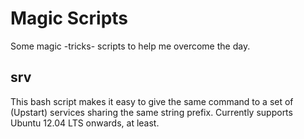 Magic Scripts
=============

Some magic -tricks- scripts to help me overcome the day.

srv
---
This bash script makes it easy to give the same command to a set of (Upstart) services sharing the same string prefix.
Currently supports Ubuntu 12.04 LTS onwards, at least.
